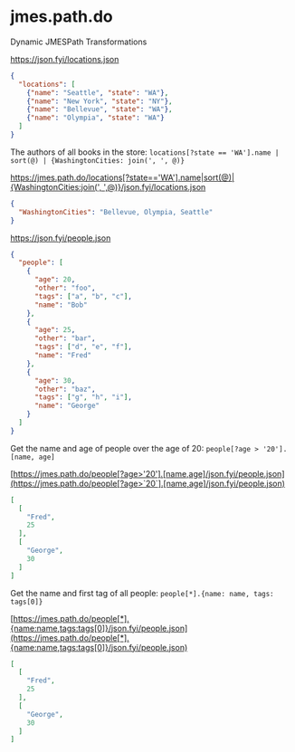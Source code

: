 # jmes.path.do

Dynamic JMESPath Transformations

<https://json.fyi/locations.json>
```json
{
  "locations": [
    {"name": "Seattle", "state": "WA"},
    {"name": "New York", "state": "NY"},
    {"name": "Bellevue", "state": "WA"},
    {"name": "Olympia", "state": "WA"}
  ]
}
```

The authors of all books in the store: `locations[?state == 'WA'].name | sort(@) | {WashingtonCities: join(', ', @)}`

[https://jmes.path.do/locations[?state=='WA'].name|sort(@)|{WashingtonCities:join(', ',@)}/json.fyi/locations.json](https://jmes.path.do/locations[?state=='WA'].name|sort(@)|{WashingtonCities:join(`,%20`,@)}/json.fyi/locations.json)

```json
{
  "WashingtonCities": "Bellevue, Olympia, Seattle"
}
```


<https://json.fyi/people.json>
```json
{
  "people": [
    {
      "age": 20,
      "other": "foo",
      "tags": ["a", "b", "c"],
      "name": "Bob"
    },
    {
      "age": 25,
      "other": "bar",
      "tags": ["d", "e", "f"],
      "name": "Fred"
    },
    {
      "age": 30,
      "other": "baz",
      "tags": ["g", "h", "i"],
      "name": "George"
    }
  ]
}

```

Get the name and age of people over the age of 20: `people[?age > '20'].[name, age]`

[https://jmes.path.do/people[?age>'20'].[name,age]/json.fyi/people.json](https://jmes.path.do/people[?age>`20`].[name,age]/json.fyi/people.json)

```json
[
  [
    "Fred",
    25
  ],
  [
    "George",
    30
  ]
]
```

Get the name and first tag of all people: `people[*].{name: name, tags: tags[0]}`

[https://jmes.path.do/people[*].{name:name,tags:tags[0]}/json.fyi/people.json](https://jmes.path.do/people[*].{name:name,tags:tags[0]}/json.fyi/people.json)

```json
[
  [
    "Fred",
    25
  ],
  [
    "George",
    30
  ]
]
```
